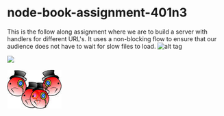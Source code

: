 # node-book-assignment-401n3
This is the follow along assignment where we are to build a server with handlers for different URL's. It uses a non-blocking flow to ensure that our audience does not have to wait for slow files to load.
![alt tag](./tmp/test.gif)

![](http://i.imgur.com/OUkLi.gif)

![alt tag](./tmp/test.png)

